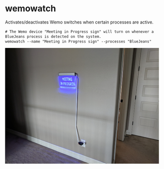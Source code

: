 # wemowatch
Activates/deactivates Wemo switches when certain processes are active.

```
# The Wemo device "Meeting in Progress sign" will turn on whenever a BlueJeans process is detected on the system.
wemowatch --name "Meeting in Progress sign" --processes "BlueJeans"
```
![Meeting in Progress Sign](https://raw.githubusercontent.com/scallister/wemowatch/master/sign.jpg)
